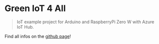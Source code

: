 # Green IoT 4 All
> IoT example project for Arduino and RaspberryPi Zero W with Azure IoT Hub.

Find all infos on the [github page](https://fabianbruenger.github.io/green-iot-4all/)!